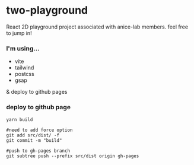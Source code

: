 # two-playground

React 2D playground project associated with anice-lab members.
feel free to jump in!

### I'm using...

- vite
- tailwind
- postcss
- gsap

& deploy to github pages

### deploy to github page

```
yarn build

#need to add force option
git add src/dist/ -f
git commit -m "build"

#push to gh-pages branch
git subtree push --prefix src/dist origin gh-pages
```
